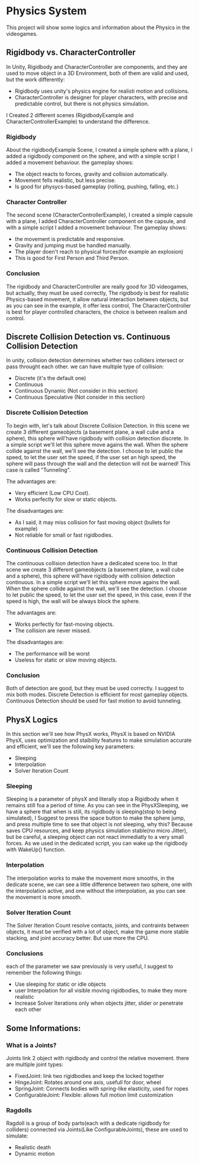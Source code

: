 # Physics System
This project will show some logics and information about the Physics in the videogames.

## Rigidbody vs. CharacterController
In Unity, Rigidbody and CharacterController are components, and they are used to move object in a 3D Environment, both of them are valid and used, but the work differently:
- Rigidbody uses unity's physics engine for realisti motion and collisions.
- CharacterController is designer for player characters, with precise and predictable control, but there is not physics simulation.

I Created 2 different scenes (RigidbodyExample and CharacterControllerExample) to understand the difference.

### Rigidbody
About the rigidbodyExample Scene, I created a simple sphere with a plane, I added a rigidbody component on the sphere, and with a simple script I added a movement behaviour. the gameplay shows:
- The object reacts to forces, gravity and collision automatically.
- Movement fells realistic, but less precise.
- Is good for physycs-based gameplay (rolling, pushing, falling, etc.)

### Character Controller
The second scene (CharacterControllerExample), I created a simple capsule with a plane, I added CharacterController component on the capsule, and with a simple script I added a movement behaviour. The gameplay shows:
- the movement is predictable and responsive.
- Gravity and jumping must be handled manually.
- The player doen't reach to physical forces(for example an explosion)
- This is good for First Person and Third Person.

### Conclusion
The rigidbody and CharacterController are really good for 3D videogames, but actually, they must be used correctly, The rigidbody is best for realistic Physics-based movement, it allow natural interaction between objects, but as you can see in the example, it offer less control, The CharacterController is best for player controlled characters, the choice is between realism and control.

## Discrete Collision Detection vs. Continuous Collision Detection
In unity, collision detection determines whether two colliders intersect or pass throught each other. we can have multiple type of collision:
- Discrete (it's the default one)
- Continuous
- Continuous Dynamic (Not consider in this section)
- Continuous Speculative (Not consider in this section)

### Discrete Collision Detection
To begin with, let's talk about Discrete Collision Detection. In this scene we create 3 different gameobjects (a basement plane, a wall cube and a sphere), this sphere will'have rigidbody with collision detection discrete. In a simple script we'll let this sphere move agains the wall. When the sphere collide against the wall, we'll see the detection. I choose to let public the speed, to let the user set the speed, if the user set an high speed, the sphere will pass through the wall and the detection will not be warned! This case is called "Tunneling".

The advantages are:
- Very efficient (Low CPU Cost).
- Works perfectly for slow or static objects.

The disadvantages are:
- As I said, it may miss collision for fast moving object (bullets for example)
- Not reliable for small or fast rigidbodies.

### Continuous Collision Detection
The continuous collision detection have a dedicated scene too. In that scene we create 3 different gameobjects (a basement plane, a wall cube and a sphere), this sphere will'have rigidbody with collision detection continuous. In a simple script we'll let this sphere move agains the wall. When the sphere collide against the wall, we'll see the detection. I choose to let public the speed, to let the user set the speed, in this case, even if the speed is high, the wall will be always block the sphere.

The advantages are:
- Works perfectly for fast-moving objects.
- The collision are never missed.

The disadvantages are:
- The performance will be worst
- Useless for static or slow moving objects.

### Conclusion
Both of detection are good, but they must be used correctly. I suggest to mix both modes.
Discrete Detection is efficient for most gameplay objects.
Continuous Detection should be used for fast motion to avoid tunneling.

## PhysX Logics
In this section we'll see how PhysX works, PhysX is based on NVIDIA PhysX, uses optimization and staibility features to make simulation accurate and efficient, we'll see the following key parameters:
- Sleeping
- Interpolation
- Solver Iteration Count

### Sleeping
Sleeping is a parameter of physX and literally stop a Rigidbody when it remains still foa a period of time. As you can see in the PhysXSleeping, we have a sphere that when is still, its rigidbody is sleeping(stop to being simulated), I Suggest to press the space button to make the sphere jump, and press multiple time to see that object is not sleeping, why this? Because saves CPU resources, and keep physics simulation stable(no micro Jitter), but be careful, a sleeping object can not react immediatly to a very small forces. As we used in the dedicated script, you can wake up the rigidbody with WakeUp() function.

### Interpolation
The interpolation works to make the movement more smooths, in the dedicate scene, we can see a little difference between two sphere, one with the interpolation active, and one without the interpolation, as you can see the movement is more smooth.

### Solver Iteration Count
The Solver Iteration Count resolve contacts, joints, and contraints between objects, it must be verified with a lot of object, make the game more stable stacking, and joint accuracy better. But use more the CPU.

### Conclusions
each of the parameter we saw previously is very useful, I suggest to remember the following things:
- Use sleeping for static or idle objects
- user Interpolation for all visible moving rigidbodies, to make they more realistic
- Increase Solver Iterations only when objects jitter, slider or penetrate each other


## Some Informations:
### What is a Joints? 
Joints link 2 object with rigidbody and control the relative movement. there are multiple joint types:
- FixedJoint: link two rigidbodies and keep the locked together
- HingeJoint: Rotates around one axis, usefull for door, wheel
- SpringJoint: Connects bodies with spring-like elasticity, used for ropes
- ConfigurableJoint: Flexible: allows full motion limit customization

### Ragdolls
Ragdoll is a group of body parts(each with a dedicate rigidbody for colliders) connected via Joints(Like ConfigurableJoints), these are used to simulate:
- Realistic death
- Dynamic motion

